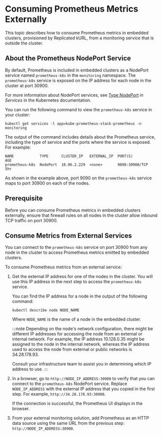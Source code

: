 # Consuming Prometheus Metrics Externally

This topic describes how to consume Prometheus metrics in embedded clusters, provisioned by Replicated kURL, from a monitoring service that is outside the cluster.

## About the Prometheus NodePort Service

By default, Prometheus is included in embedded clusters as a NodePort service named `prometheus-k8s` in the `monitoring` namespace. The `prometheus-k8s` service is exposed on the IP address for each node in the cluster at port 30900.

For more information about NodePort services, see [Type NodePort](https://kubernetes.io/docs/concepts/services-networking/service/#type-nodeport) in _Services_ in the Kubernetes documentation.  

You can run the following command to view the `prometheus-k8s` service in your cluster:

```
kubectl get services -l app=kube-prometheus-stack-prometheus -n monitoring
```
The output of the command includes details about the Prometheus service, including the type of service and the ports where the service is exposed. For example:

```
NAME            TYPE      CLUSTER_IP   EXTERNAL_IP  PORT(S)         AGE
prometheus-k8s  NodePort  10.96.2.229  <none>       9090:30900/TCP  5hr
```
As shown in the example above, port 9090 on the `prometheus-k8s` service maps to port 30900 on each of the nodes.

## Prerequisite

Before you can consume Prometheus metrics in embedded clusters externally, ensure that firewall rules on all nodes in the cluster allow inbound TCP traffic on port 30900. 

## Consume Metrics from External Services

You can connect to the `prometheus-k8s` service on port 30900 from any node in the cluster to access Prometheus metrics emitted by embedded clusters.

To consume Prometheus metrics from an external service:

1. Get the external IP address for one of the nodes in the cluster. You will use this IP address in the next step to access the `prometheus-k8s` service.

   You can find the IP address for a node in the output of the following command:

   ```
   kubectl describe node NODE_NAME
   ```
   Where `NODE_NAME` is the name of a node in the embedded cluster.

   :::note
   Depending on the node's network configuration, there might be different IP addresses for accessing the node from an external or internal network. For example, the IP address 10.128.0.35 might be assigned to the node in the internal network, whereas the IP address used to access the node from external or public networks is 34.28.178.93.
   
   Consult your infrastructure team to assist you in determining which IP address to use.
   :::   

1. In a browser, go to `http://NODE_IP_ADDRESS:30900` to verify that you can connect to the `prometheus-k8s` NodePort service. Replace `NODE_IP_ADDRESS` with the external IP address that you copied in the first step. For example, `http://34.28.178.93:30900`.

   If the connection is successful, the Prometheus UI displays in the browser.

1. From your external monitoring solution, add Prometheus as an HTTP data source using the same URL from the previous step: `http://NODE_IP_ADDRESS:30900`.
